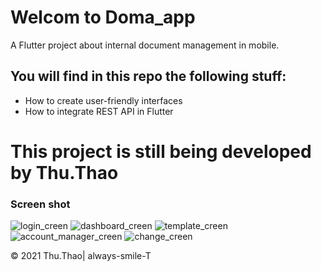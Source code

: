 # Welcom to Doma_app

A Flutter project about internal document management in mobile.

## You will find in this repo the following stuff:
* How to create user-friendly interfaces
* How to integrate REST API in Flutter

# This project is still being developed by Thu.Thao



### Screen shot
![login_creen](https://github.com/always-smile-T/Document-Management---mobile-app/blob/master/layout_images/login_doma.png)
![dashboard_creen](https://github.com/always-smile-T/Document-Management---mobile-app/blob/master/layout_images/dashborad_sreen.png)
![template_creen](https://github.com/always-smile-T/Document-Management---mobile-app/blob/master/layout_images/template_creen.png)
![account_manager_creen](https://github.com/always-smile-T/Document-Management---mobile-app/blob/master/layout_images/manager_account_screen.png)
![change_creen](https://github.com/always-smile-T/Document-Management---mobile-app/blob/master/layout_images/change_info_screen.png)


© 2021 Thu.Thao| always-smile-T
